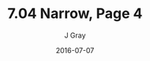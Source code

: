---
title: '7.04 Narrow, Page 4'
alt: 'Mysteries of the Arcana'
date: '2016-07-07'
author: 'J Gray'
artist: 'Tiffany'
chapter: '7 Tales of the Arcana'
filler: false
---